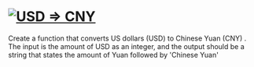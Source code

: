# [![USD => CNY](https://www.codewars.com/kata/5977618080ef220766000022)](https://www.codewars.com/kata/5977618080ef220766000022)


Create a function that converts US dollars (USD) to Chinese Yuan (CNY) . The input is the amount of USD as an integer, and the output should be a string that states the amount of Yuan followed by 'Chinese Yuan'